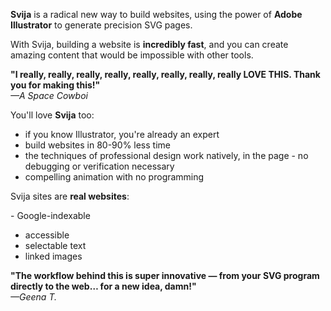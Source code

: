 **Svija** is a radical new way to build websites, using the power of **Adobe Illustrator** to generate precision SVG pages.

With Svija, building a website is **incredibly fast**, and you can create amazing content that would be impossible with other tools.

**"I really, really, really, really, really, really, really, really LOVE THIS. Thank you for making this!"**  
*—A Space Cowboi*

You'll love **Svija** too:

- if you know Illustrator, you're already an expert
- build websites in 80-90% less time
- the techniques of professional design work natively, in the page
- no debugging or verification necessary
- compelling animation with no programming

Svija sites are **real websites**:

- Google-indexable
- accessible
- selectable text
- linked images

**"The workflow behind this is super innovative — from your SVG program directly to the web… for a new idea, damn!"**  
*—Geena T.*
